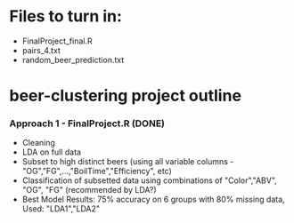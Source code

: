 # Files to turn in:
* FinalProject_final.R
* pairs_4.txt
* random_beer_prediction.txt


# beer-clustering project outline
### Approach 1 - FinalProject.R (DONE)
* Cleaning
* LDA on full data
* Subset to high distinct beers (using all variable columns - "OG","FG",...,"BoilTime","Efficiency", etc)
* Classification of subsetted data using combinations of "Color","ABV", "OG", "FG"  (recommended by LDA?)
* Best Model Results: 75% accuracy on 6 groups with 80% missing data, Used: "LDA1","LDA2"

